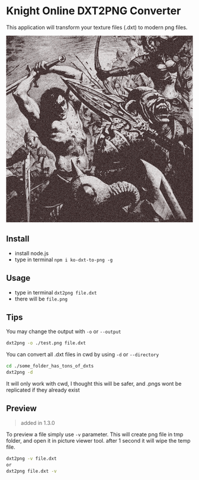Knight Online DXT2PNG Converter
==============================
This application will transform your texture files (.dxt) to modern png files.

![](doc/a1r5g5b5.png)

Install
----------------
* install node.js
* type in terminal `npm i ko-dxt-to-png -g`

Usage
-----------------
* type in terminal `dxt2png file.dxt`
* there will be `file.png`


Tips
----------------

You may change the output with `-o` or `--output`

```sh
dxt2png -o ./test.png file.dxt
```

You can convert all .dxt files in cwd by using `-d` or `--directory`

```sh
cd ./some_folder_has_tons_of_dxts
dxt2png -d
```

It will only work with cwd, I thought this will be safer, and .pngs wont be replicated if they already exist


Preview
---------------

> added in 1.3.0

To preview a file simply use `-v` parameter. This will create png file in tmp folder, and open it in picture viewer tool. after 1 second it will wipe the temp file.

```sh
dxt2png -v file.dxt
or
dxt2png file.dxt -v
```